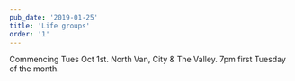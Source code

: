 ```yaml
---
pub_date: '2019-01-25'
title: 'Life groups'
order: '1'
---
```


Commencing Tues Oct 1st.
North Van, City & The Valley.
7pm first Tuesday of the month.
